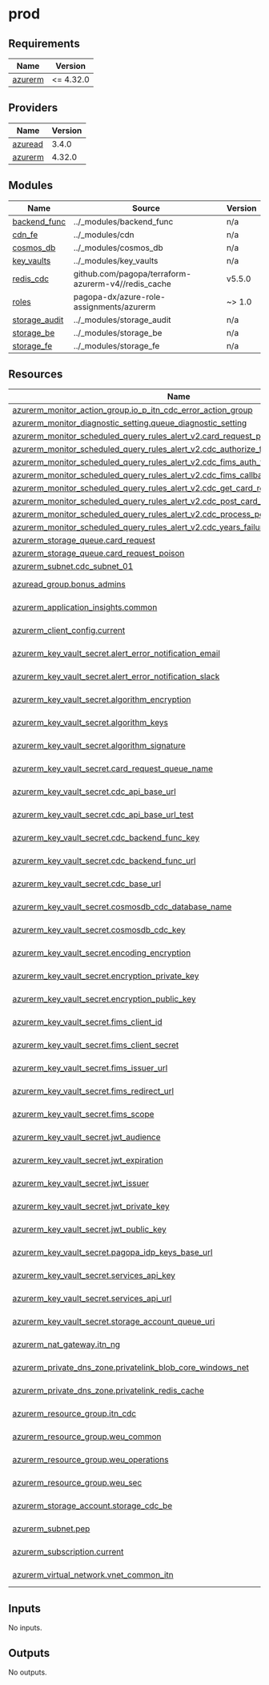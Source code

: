 # prod

<!-- BEGIN_TF_DOCS -->
## Requirements

| Name | Version |
|------|---------|
| <a name="requirement_azurerm"></a> [azurerm](#requirement\_azurerm) | <= 4.32.0 |

## Providers

| Name | Version |
|------|---------|
| <a name="provider_azuread"></a> [azuread](#provider\_azuread) | 3.4.0 |
| <a name="provider_azurerm"></a> [azurerm](#provider\_azurerm) | 4.32.0 |

## Modules

| Name | Source | Version |
|------|--------|---------|
| <a name="module_backend_func"></a> [backend\_func](#module\_backend\_func) | ../_modules/backend_func | n/a |
| <a name="module_cdn_fe"></a> [cdn\_fe](#module\_cdn\_fe) | ../_modules/cdn | n/a |
| <a name="module_cosmos_db"></a> [cosmos\_db](#module\_cosmos\_db) | ../_modules/cosmos_db | n/a |
| <a name="module_key_vaults"></a> [key\_vaults](#module\_key\_vaults) | ../_modules/key_vaults | n/a |
| <a name="module_redis_cdc"></a> [redis\_cdc](#module\_redis\_cdc) | github.com/pagopa/terraform-azurerm-v4//redis_cache | v5.5.0 |
| <a name="module_roles"></a> [roles](#module\_roles) | pagopa-dx/azure-role-assignments/azurerm | ~> 1.0 |
| <a name="module_storage_audit"></a> [storage\_audit](#module\_storage\_audit) | ../_modules/storage_audit | n/a |
| <a name="module_storage_be"></a> [storage\_be](#module\_storage\_be) | ../_modules/storage_be | n/a |
| <a name="module_storage_fe"></a> [storage\_fe](#module\_storage\_fe) | ../_modules/storage_fe | n/a |

## Resources

| Name | Type |
|------|------|
| [azurerm_monitor_action_group.io_p_itn_cdc_error_action_group](https://registry.terraform.io/providers/hashicorp/azurerm/latest/docs/resources/monitor_action_group) | resource |
| [azurerm_monitor_diagnostic_setting.queue_diagnostic_setting](https://registry.terraform.io/providers/hashicorp/azurerm/latest/docs/resources/monitor_diagnostic_setting) | resource |
| [azurerm_monitor_scheduled_query_rules_alert_v2.card_request_poison_alert_rule](https://registry.terraform.io/providers/hashicorp/azurerm/latest/docs/resources/monitor_scheduled_query_rules_alert_v2) | resource |
| [azurerm_monitor_scheduled_query_rules_alert_v2.cdc_authorize_failure](https://registry.terraform.io/providers/hashicorp/azurerm/latest/docs/resources/monitor_scheduled_query_rules_alert_v2) | resource |
| [azurerm_monitor_scheduled_query_rules_alert_v2.cdc_fims_auth_failure](https://registry.terraform.io/providers/hashicorp/azurerm/latest/docs/resources/monitor_scheduled_query_rules_alert_v2) | resource |
| [azurerm_monitor_scheduled_query_rules_alert_v2.cdc_fims_callback_failure](https://registry.terraform.io/providers/hashicorp/azurerm/latest/docs/resources/monitor_scheduled_query_rules_alert_v2) | resource |
| [azurerm_monitor_scheduled_query_rules_alert_v2.cdc_get_card_requests_failure](https://registry.terraform.io/providers/hashicorp/azurerm/latest/docs/resources/monitor_scheduled_query_rules_alert_v2) | resource |
| [azurerm_monitor_scheduled_query_rules_alert_v2.cdc_post_card_requests_failure](https://registry.terraform.io/providers/hashicorp/azurerm/latest/docs/resources/monitor_scheduled_query_rules_alert_v2) | resource |
| [azurerm_monitor_scheduled_query_rules_alert_v2.cdc_process_pending_request_failure](https://registry.terraform.io/providers/hashicorp/azurerm/latest/docs/resources/monitor_scheduled_query_rules_alert_v2) | resource |
| [azurerm_monitor_scheduled_query_rules_alert_v2.cdc_years_failure](https://registry.terraform.io/providers/hashicorp/azurerm/latest/docs/resources/monitor_scheduled_query_rules_alert_v2) | resource |
| [azurerm_storage_queue.card_request](https://registry.terraform.io/providers/hashicorp/azurerm/latest/docs/resources/storage_queue) | resource |
| [azurerm_storage_queue.card_request_poison](https://registry.terraform.io/providers/hashicorp/azurerm/latest/docs/resources/storage_queue) | resource |
| [azurerm_subnet.cdc_subnet_01](https://registry.terraform.io/providers/hashicorp/azurerm/latest/docs/resources/subnet) | resource |
| [azuread_group.bonus_admins](https://registry.terraform.io/providers/hashicorp/azuread/latest/docs/data-sources/group) | data source |
| [azurerm_application_insights.common](https://registry.terraform.io/providers/hashicorp/azurerm/latest/docs/data-sources/application_insights) | data source |
| [azurerm_client_config.current](https://registry.terraform.io/providers/hashicorp/azurerm/latest/docs/data-sources/client_config) | data source |
| [azurerm_key_vault_secret.alert_error_notification_email](https://registry.terraform.io/providers/hashicorp/azurerm/latest/docs/data-sources/key_vault_secret) | data source |
| [azurerm_key_vault_secret.alert_error_notification_slack](https://registry.terraform.io/providers/hashicorp/azurerm/latest/docs/data-sources/key_vault_secret) | data source |
| [azurerm_key_vault_secret.algorithm_encryption](https://registry.terraform.io/providers/hashicorp/azurerm/latest/docs/data-sources/key_vault_secret) | data source |
| [azurerm_key_vault_secret.algorithm_keys](https://registry.terraform.io/providers/hashicorp/azurerm/latest/docs/data-sources/key_vault_secret) | data source |
| [azurerm_key_vault_secret.algorithm_signature](https://registry.terraform.io/providers/hashicorp/azurerm/latest/docs/data-sources/key_vault_secret) | data source |
| [azurerm_key_vault_secret.card_request_queue_name](https://registry.terraform.io/providers/hashicorp/azurerm/latest/docs/data-sources/key_vault_secret) | data source |
| [azurerm_key_vault_secret.cdc_api_base_url](https://registry.terraform.io/providers/hashicorp/azurerm/latest/docs/data-sources/key_vault_secret) | data source |
| [azurerm_key_vault_secret.cdc_api_base_url_test](https://registry.terraform.io/providers/hashicorp/azurerm/latest/docs/data-sources/key_vault_secret) | data source |
| [azurerm_key_vault_secret.cdc_backend_func_key](https://registry.terraform.io/providers/hashicorp/azurerm/latest/docs/data-sources/key_vault_secret) | data source |
| [azurerm_key_vault_secret.cdc_backend_func_url](https://registry.terraform.io/providers/hashicorp/azurerm/latest/docs/data-sources/key_vault_secret) | data source |
| [azurerm_key_vault_secret.cdc_base_url](https://registry.terraform.io/providers/hashicorp/azurerm/latest/docs/data-sources/key_vault_secret) | data source |
| [azurerm_key_vault_secret.cosmosdb_cdc_database_name](https://registry.terraform.io/providers/hashicorp/azurerm/latest/docs/data-sources/key_vault_secret) | data source |
| [azurerm_key_vault_secret.cosmosdb_cdc_key](https://registry.terraform.io/providers/hashicorp/azurerm/latest/docs/data-sources/key_vault_secret) | data source |
| [azurerm_key_vault_secret.encoding_encryption](https://registry.terraform.io/providers/hashicorp/azurerm/latest/docs/data-sources/key_vault_secret) | data source |
| [azurerm_key_vault_secret.encryption_private_key](https://registry.terraform.io/providers/hashicorp/azurerm/latest/docs/data-sources/key_vault_secret) | data source |
| [azurerm_key_vault_secret.encryption_public_key](https://registry.terraform.io/providers/hashicorp/azurerm/latest/docs/data-sources/key_vault_secret) | data source |
| [azurerm_key_vault_secret.fims_client_id](https://registry.terraform.io/providers/hashicorp/azurerm/latest/docs/data-sources/key_vault_secret) | data source |
| [azurerm_key_vault_secret.fims_client_secret](https://registry.terraform.io/providers/hashicorp/azurerm/latest/docs/data-sources/key_vault_secret) | data source |
| [azurerm_key_vault_secret.fims_issuer_url](https://registry.terraform.io/providers/hashicorp/azurerm/latest/docs/data-sources/key_vault_secret) | data source |
| [azurerm_key_vault_secret.fims_redirect_url](https://registry.terraform.io/providers/hashicorp/azurerm/latest/docs/data-sources/key_vault_secret) | data source |
| [azurerm_key_vault_secret.fims_scope](https://registry.terraform.io/providers/hashicorp/azurerm/latest/docs/data-sources/key_vault_secret) | data source |
| [azurerm_key_vault_secret.jwt_audience](https://registry.terraform.io/providers/hashicorp/azurerm/latest/docs/data-sources/key_vault_secret) | data source |
| [azurerm_key_vault_secret.jwt_expiration](https://registry.terraform.io/providers/hashicorp/azurerm/latest/docs/data-sources/key_vault_secret) | data source |
| [azurerm_key_vault_secret.jwt_issuer](https://registry.terraform.io/providers/hashicorp/azurerm/latest/docs/data-sources/key_vault_secret) | data source |
| [azurerm_key_vault_secret.jwt_private_key](https://registry.terraform.io/providers/hashicorp/azurerm/latest/docs/data-sources/key_vault_secret) | data source |
| [azurerm_key_vault_secret.jwt_public_key](https://registry.terraform.io/providers/hashicorp/azurerm/latest/docs/data-sources/key_vault_secret) | data source |
| [azurerm_key_vault_secret.pagopa_idp_keys_base_url](https://registry.terraform.io/providers/hashicorp/azurerm/latest/docs/data-sources/key_vault_secret) | data source |
| [azurerm_key_vault_secret.services_api_key](https://registry.terraform.io/providers/hashicorp/azurerm/latest/docs/data-sources/key_vault_secret) | data source |
| [azurerm_key_vault_secret.services_api_url](https://registry.terraform.io/providers/hashicorp/azurerm/latest/docs/data-sources/key_vault_secret) | data source |
| [azurerm_key_vault_secret.storage_account_queue_uri](https://registry.terraform.io/providers/hashicorp/azurerm/latest/docs/data-sources/key_vault_secret) | data source |
| [azurerm_nat_gateway.itn_ng](https://registry.terraform.io/providers/hashicorp/azurerm/latest/docs/data-sources/nat_gateway) | data source |
| [azurerm_private_dns_zone.privatelink_blob_core_windows_net](https://registry.terraform.io/providers/hashicorp/azurerm/latest/docs/data-sources/private_dns_zone) | data source |
| [azurerm_private_dns_zone.privatelink_redis_cache](https://registry.terraform.io/providers/hashicorp/azurerm/latest/docs/data-sources/private_dns_zone) | data source |
| [azurerm_resource_group.itn_cdc](https://registry.terraform.io/providers/hashicorp/azurerm/latest/docs/data-sources/resource_group) | data source |
| [azurerm_resource_group.weu_common](https://registry.terraform.io/providers/hashicorp/azurerm/latest/docs/data-sources/resource_group) | data source |
| [azurerm_resource_group.weu_operations](https://registry.terraform.io/providers/hashicorp/azurerm/latest/docs/data-sources/resource_group) | data source |
| [azurerm_resource_group.weu_sec](https://registry.terraform.io/providers/hashicorp/azurerm/latest/docs/data-sources/resource_group) | data source |
| [azurerm_storage_account.storage_cdc_be](https://registry.terraform.io/providers/hashicorp/azurerm/latest/docs/data-sources/storage_account) | data source |
| [azurerm_subnet.pep](https://registry.terraform.io/providers/hashicorp/azurerm/latest/docs/data-sources/subnet) | data source |
| [azurerm_subscription.current](https://registry.terraform.io/providers/hashicorp/azurerm/latest/docs/data-sources/subscription) | data source |
| [azurerm_virtual_network.vnet_common_itn](https://registry.terraform.io/providers/hashicorp/azurerm/latest/docs/data-sources/virtual_network) | data source |

## Inputs

No inputs.

## Outputs

No outputs.
<!-- END_TF_DOCS -->
